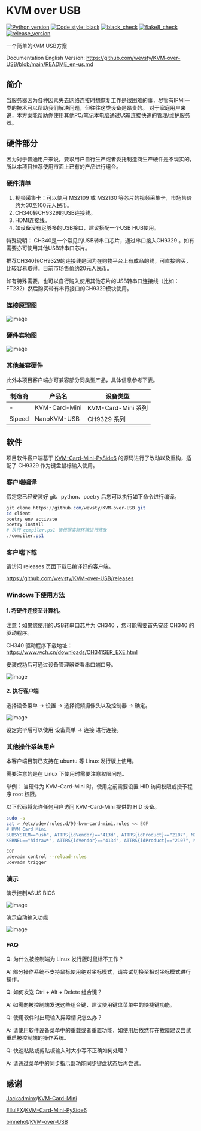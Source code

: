 # KVM over USB
[![Python version](https://img.shields.io/badge/Python-3.13-blue)](https://www.python.org)
[![Code style: black](https://img.shields.io/badge/code%20style-black-000000.svg)](https://github.com/psf/black)
[![black_check](https://badgen.net/github/checks/wevsty/KVM-over-USB/main?label=black_check)](https://github.com/wevsty/KVM-over-USB/actions/workflows/code_checks.yml)
[![flake8_check](https://badgen.net/github/checks/wevsty/KVM-over-USB/main?label=flake8_check)](https://github.com/wevsty/KVM-over-USB/actions/workflows/code_checks.yml)
[![release_version](https://badgen.net/github/release/wevsty/KVM-over-USB)](https://github.com/wevsty/KVM-over-USB/releases)

一个简单的KVM USB方案

Documentation English Version: https://github.com/wevsty/KVM-over-USB/blob/main/README_en-us.md

## 简介
当服务器因为各种因素失去网络连接时想恢复工作是很困难的事，尽管有IPMI一类的技术可以帮助我们解决问题，但往往这类设备是昂贵的。 
对于家庭用户来说，本方案能帮助你使用其他PC/笔记本电脑通过USB连接快速的管理/维护服务器。 


## 硬件部分
因为对于普通用户来说，要求用户自行生产或者委托制造商生产硬件是不现实的，所以本项目推荐使用市面上已有的产品进行组合。

### 硬件清单
1. 视频采集卡：可以使用 MS2109 或 MS2130 等芯片的视频采集卡，市场售价约为30至100元人民币。 
2. CH340转CH9329的USB连接线。
3. HDMI连接线。 
4. 如设备没有足够多的USB接口，建议搭配一个USB HUB使用。 

特殊说明：
CH340是一个常见的USB转串口芯片，通过串口接入CH9329 。如有需要亦可使用其他USB转串口芯片。 

推荐CH340转CH9329的连接线是因为在购物平台上有成品的线，可直接购买，比较容易取得。目前市场售价约20元人民币。 
 
如有特殊需要，也可以自行购入使用其他芯片的USB转串口连接线（比如：FT232）然后购买带有串行接口的CH9329模块使用。 

### 连接原理图
![image](https://github.com/wevsty/KVM-over-USB/blob/main/document/connection_schematic.svg)

### 硬件实物图
![image](https://github.com/wevsty/KVM-over-USB/blob/main/document/hardware_photos.jpg)

### 其他兼容硬件
此外本项目客户端亦可兼容部分同类型产品，具体信息参考下表。

| 制造商 | 产品名 | 设备类型 |
| --- | --- | --- |
| - | KVM-Card-Mini | KVM-Card-Mini 系列 |
| Sipeed | NanoKVM-USB | CH9329 系列 |

## 软件
项目软件客户端基于 [KVM-Card-Mini-PySide6](https://github.com/ElluIFX/KVM-Card-Mini-PySide6) 的源码进行了改动以及重构，适配了 CH9329 作为键盘鼠标输入使用。


### 客户端编译

假定您已经安装好 git、python、poetry 后您可以执行如下命令进行编译。

```powershell
git clone https://github.com/wevsty/KVM-over-USB.git
cd client
poetry env activate
poetry install
# 执行 compiler.ps1 请根据实际环境进行修改
./compiler.ps1
```


### 客户端下载

请访问 releases 页面下载已编译好的客户端。

https://github.com/wevsty/KVM-over-USB/releases


### Windows下使用方法

#### 1. 将硬件连接至计算机。
注意：如果您使用的USB转串口芯片为 CH340 ，您可能需要首先安装 CH340 的驱动程序。

CH340 驱动程序下载地址： https://www.wch.cn/downloads/CH341SER_EXE.html 

安装成功后可通过设备管理器查看串口端口号。 

![image](https://github.com/wevsty/KVM-over-USB/blob/main/document/device_manager_port.png)

#### 2. 执行客户端

选择设备菜单 -> 设置 -> 选择视频摄像头以及控制器 -> 确定。 

![image](https://github.com/wevsty/KVM-over-USB/blob/main/document/settings.png)

设定完毕后可以使用 设备菜单 -> 连接 进行连接。 

### 其他操作系统用户

本客户端目前已支持在 ubuntu 等 Linux 发行版上使用。

需要注意的是在 Linux 下使用时需要注意权限问题。

举例：
当硬件为 KVM-Card-Mini 时，使用之前需要设置 HID 访问权限或授予程序 root 权限。

以下代码将允许任何用户访问 KVM-Card-Mini 提供的 HID 设备。
```bash
sudo -s
cat > /etc/udev/rules.d/99-kvm-card-mini.rules << EOF
# KVM Card Mini
SUBSYSTEM=="usb", ATTRS{idVendor}=="413d", ATTRS{idProduct}=="2107", MODE="0666"
KERNEL=="hidraw*", ATTRS{idVendor}=="413d", ATTRS{idProduct}=="2107", MODE="0666"

EOF
udevadm control --reload-rules
udevadm trigger
```

### 演示

演示控制ASUS BIOS 

![image](https://github.com/wevsty/KVM-over-USB/blob/main/document/demo_control_bios.gif)

演示自动输入功能 

![image](https://github.com/wevsty/KVM-over-USB/blob/main/document/demo_fast_input.gif)

### FAQ

Q: 为什么被控制端为 Linux 发行版时鼠标不工作？ 

A: 部分操作系统不支持鼠标使用绝对坐标模式，请尝试切换至相对坐标模式进行操作。 

Q: 如何发送 Ctrl + Alt + Delete 组合键？ 

A: 如需向被控制端发送这些组合键，建议使用键盘菜单中的快捷键功能。

Q: 使用软件时出现输入异常情况怎么办？ 

A: 请使用软件设备菜单中的重载或者重置功能，如使用后依然存在故障建议尝试重启被控制端的操作系统。 

Q: 快速粘贴或剪贴板输入时大小写不正确如何处理？ 

A: 请通过菜单中的同步指示器功能同步键盘状态后再尝试。


## 感谢

[Jackadminx](https://github.com/Jackadminx)/[KVM-Card-Mini](https://github.com/Jackadminx/KVM-Card-Mini)

[ElluIFX](https://github.com/ElluIFX)/[KVM-Card-Mini-PySide6](https://github.com/ElluIFX/KVM-Card-Mini-PySide6)

[binnehot](https://github.com/binnehot)/[KVM-over-USB](https://github.com/binnehot/KVM-over-USB)

